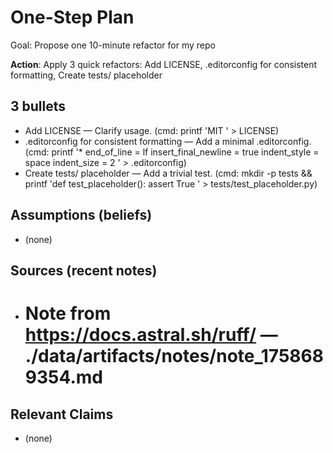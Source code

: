 # One-Step Plan
Goal: Propose one 10-minute refactor for my repo

**Action**: Apply 3 quick refactors: Add LICENSE, .editorconfig for consistent formatting, Create tests/ placeholder

## 3 bullets
- Add LICENSE — Clarify usage. (cmd: printf 'MIT
' > LICENSE)
- .editorconfig for consistent formatting — Add a minimal .editorconfig. (cmd: printf '*
end_of_line = lf
insert_final_newline = true
indent_style = space
indent_size = 2
' > .editorconfig)
- Create tests/ placeholder — Add a trivial test. (cmd: mkdir -p tests && printf 'def test_placeholder():
    assert True
' > tests/test_placeholder.py)

## Assumptions (beliefs)
- (none)

## Sources (recent notes)
- # Note from https://docs.astral.sh/ruff/ — ./data/artifacts/notes/note_1758689354.md

## Relevant Claims
- (none)

